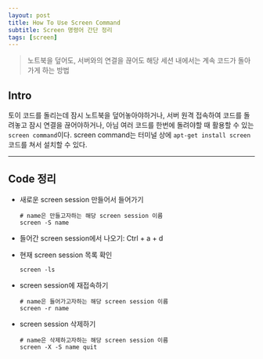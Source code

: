 ```yaml
---
layout: post
title: How To Use Screen Command
subtitle: Screen 명령어 간단 정리
tags: [screen]
---
```

> 노트북을 덮어도, 서버와의 연결을 끊어도 해당 세션 내에서는 계속 코드가 돌아가게 하는 방법

## Intro
토이 코드를 돌리는데 잠시 노트북을 덮어놓아야하거나, 서버 원격 접속하여 코드를 돌려놓고 잠시 연결을 끊어야하거나, 아님 여러 코드를 한번에 돌려야할 때 활용할 수 있는 `screen command`이다. screen command는 터미널 상에 `apt-get install screen` 코드를 쳐서 설치할 수 있다.

---

## Code 정리

* 새로운 screen session 만들어서 들어가기
  ```
  # name은 만들고자하는 해당 screen session 이름
  screen -S name
  ```

* 들어간 screen session에서 나오기: Ctrl + a + d

* 현재 screen session 목록 확인
  ```
  screen -ls
  ```

* screen session에 재접속하기
  ```
  # name은 들어가고자하는 해당 screen session 이름
  screen -r name
  ```

* screen session 삭제하기
  ```
  # name은 삭제하고자하는 해당 screen session 이름
  screen -X -S name quit
  ```
